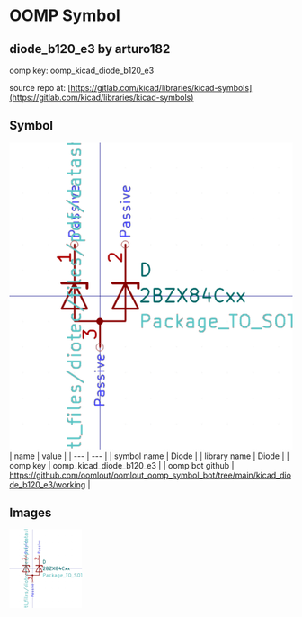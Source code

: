 # OOMP Symbol  
## diode_b120_e3  by arturo182  
  
oomp key: oomp_kicad_diode_b120_e3  
  
source repo at: [https://gitlab.com/kicad/libraries/kicad-symbols](https://gitlab.com/kicad/libraries/kicad-symbols)  
## Symbol  
  
[![working.png](working_600.png)](working.png)  
| name | value | 
| --- | --- | 
| symbol name | Diode | 
| library name | Diode | 
| oomp key | oomp_kicad_diode_b120_e3 | 
| oomp bot github | https://github.com/oomlout/oomlout_oomp_symbol_bot/tree/main/kicad_diode_b120_e3/working | 
## Images  
  
[![working.png](working_140.png)](working.png)  
